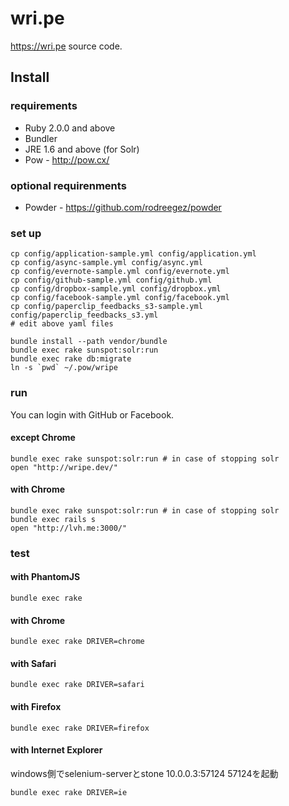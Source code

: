 # wri.pe

https://wri.pe source code.

## Install

### requirements

- Ruby 2.0.0 and above
- Bundler
- JRE 1.6 and above (for Solr)
- Pow - http://pow.cx/

### optional requirenments

- Powder - https://github.com/rodreegez/powder

### set up

```
cp config/application-sample.yml config/application.yml
cp config/async-sample.yml config/async.yml
cp config/evernote-sample.yml config/evernote.yml
cp config/github-sample.yml config/github.yml
cp config/dropbox-sample.yml config/dropbox.yml
cp config/facebook-sample.yml config/facebook.yml
cp config/paperclip_feedbacks_s3-sample.yml config/paperclip_feedbacks_s3.yml
# edit above yaml files

bundle install --path vendor/bundle
bundle exec rake sunspot:solr:run
bundle exec rake db:migrate
ln -s `pwd` ~/.pow/wripe
```


### run

You can login with GitHub or Facebook.

#### except Chrome

```
bundle exec rake sunspot:solr:run # in case of stopping solr
open "http://wripe.dev/"
```

#### with Chrome

```
bundle exec rake sunspot:solr:run # in case of stopping solr
bundle exec rails s
open "http://lvh.me:3000/"
```


### test

#### with PhantomJS

```
bundle exec rake
```

#### with Chrome

```
bundle exec rake DRIVER=chrome
```

#### with Safari

```
bundle exec rake DRIVER=safari
```

#### with Firefox

```
bundle exec rake DRIVER=firefox
```

#### with Internet Explorer

windows側でselenium-serverとstone 10.0.0.3:57124 57124を起動

```
bundle exec rake DRIVER=ie
```
